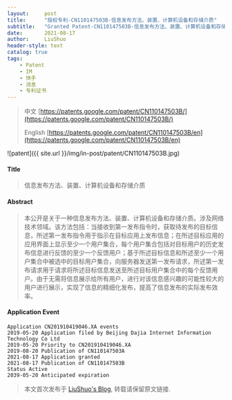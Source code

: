 ```yaml
---
layout:     post
title:      "授权专利-CN110147503B-信息发布方法、装置、计算机设备和存储介质"
subtitle:   "Granted Patent-CN110147503B-信息发布方法、装置、计算机设备和存储介质"
date:       2021-08-17
author:     LiuShuo
header-style: text
catalog: true
tags:
    - Patent
    - IM
    - 快手
    - 消息
    - 专利证书
---
```

> 中文 [https://patents.google.com/patent/CN110147503B/](https://patents.google.com/patent/CN110147503B/)
>
> English [https://patents.google.com/patent/CN110147503B/en](https://patents.google.com/patent/CN110147503B/en)

![patent]({{ site.url }}/img/in-post/patent/CN110147503B.jpg)
#### Title
> 信息发布方法、装置、计算机设备和存储介质











#### Abstract
> 本公开是关于一种信息发布方法、装置、计算机设备和存储介质。涉及网络技术领域。该方法包括：当接收到第一发布指令时，获取待发布的目标信息，所述第一发布指令用于指示在目标应用上发布信息；在所述目标应用的应用界面上显示至少一个用户集合，每个用户集合包括对目标用户的历史发布信息进行反馈的至少一个反馈用户；基于所述目标信息和所述至少一个用户集合中被选中的目标用户集合，向服务器发送第一发布请求，所述第一发布请求用于请求将所述目标信息发送至所述目标用户集合中的每个反馈用户。由于无需将信息展示给所有用户，进行对该信息感兴趣的可能性较大的用户进行展示，实现了信息的精细化发布，提高了信息发布的实际发布效率。











#### Application Event
```
Application CN201910419046.XA events 
2019-05-20 Application filed by Beijing Dajia Internet Information Technology Co Ltd
2019-05-20 Priority to CN201910419046.XA
2019-08-20 Publication of CN110147503A
2021-08-17 Application granted
2021-08-17 Publication of CN110147503B
Status Active
2039-05-20 Anticipated expiration
```
> 本文首次发布于 [LiuShuo's Blog](https://liushuo.me), 
转载请保留原文链接.
